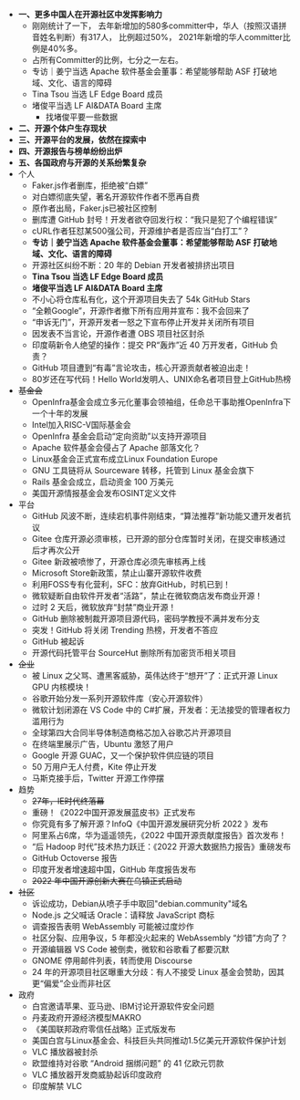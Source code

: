 - **一、更多中国人在开源社区中发挥影响力**
  - 刚刚统计了一下， 去年新增加的580多committer中，华人（按照汉语拼音姓名判断）有317人， 比例超过50%， 2021年新增的华人committer比例是40%多。
  - 占所有Committer的比例，七分之一左右。
  - 专访｜姜宁当选 Apache 软件基金会董事：希望能够帮助 ASF 打破地域、文化、语言的障碍
  - Tina Tsou 当选 LF Edge Board 成员
  - 堵俊平当选 LF AI&DATA Board 主席
  	- 找堵俊平要一些数据
- **二、开源个体户生存现状**
- **三、开源平台的发展，依然在探索中**
- **四、开源报告与榜单纷纷出炉**
- **五、各国政府与开源的关系纷繁复杂**
- 个人
  - Faker.js作者删库，拒绝被“白嫖”
  - 对白嫖彻底失望，著名开源软件作者不愿再自费
  - 原作者出局，Faker.js已被社区控制
  - 删库遭 GitHub 封号！开发者欲夺回发行权：“我只是犯了个编程错误”
  - cURL作者狂怼某500强公司，开源维护者是否应当“白打工”？
  - **专访｜姜宁当选 Apache 软件基金会董事：希望能够帮助 ASF 打破地域、文化、语言的障碍**
  - 开源社区纠纷不断：20 年的 Debian 开发者被排挤出项目
  - **Tina Tsou 当选 LF Edge Board 成员**
  - **堵俊平当选 LF AI&DATA Board 主席**
  - 不小心将仓库私有化，这个开源项目失去了 54k GitHub Stars
  - “全赖Google”，开源作者撤下所有应用并宣布：我不会回来了
  - “申诉无门”，开源开发者一怒之下宣布停止开发并关闭所有项目
  - 因发表不当言论，开源作者遭 OBS 项目社区封杀
  - 印度萌新令人绝望的操作：提交 PR“轰炸”近 40 万开发者，GitHub 负责？
  - GitHub 项目遭到“有毒”言论攻击，核心开源贡献者被迫出走！
  - 80岁还在写代码！Hello World发明人、UNIX命名者项目登上GitHub热榜
- ~~基金会~~
  - OpenInfra基金会成立多元化董事会领袖组，任命总干事助推OpenInfra下一个十年的发展
  - Intel加入RISC-V国际基金会
  - OpenInfra 基金会启动“定向资助”以支持开源项目
  - Apache 软件基金会侵占了 Apache 部落文化？
  - Linux基金会正式宣布成立Linux Foundation Europe
  - GNU 工具链将从 Sourceware 转移，托管到 Linux 基金会旗下
  - Rails 基金会成立，启动资金 100 万美元
  - 美国开源情报基金会发布OSINT定义文件
- 平台
  - GitHub 风波不断，连续宕机事件刚结束，“算法推荐”新功能又遭开发者抗议
  - Gitee 仓库开源必须审核，已开源的部分仓库暂时关闭，在提交审核通过后才再次公开
  - Gitee 新政被喷惨了，开源仓库必须先审核再上线
  - Microsoft Store新政策，禁止山寨开源软件收费
  - 利用FOSS专有化营利，SFC：放弃GitHub，时机已到！
  - 微软疑断自由软件开发者“活路”，禁止在微软商店发布商业开源！
  - 过时 2 天后，微软放弃“封禁”商业开源！
  - GitHub 删除被制裁开源项目源代码，密码学教授不满并发布分支
  - 突发！GitHub 将关闭 Trending 热榜，开发者不答应
  - GitHub 被起诉
  - 开源代码托管平台 SourceHut 删除所有加密货币相关项目
- ~~企业~~
  - 被 Linux 之父骂、遭黑客威胁，英伟达终于“想开”了：正式开源 Linux GPU 内核模块！
  - 谷歌开始分发一系列开源软件库（安心开源软件）
  - 微软计划闭源在 VS Code 中的 C#扩展，开发者：无法接受的管理者权力滥用行为
  - 全球第四大合同半导体制造商格芯加入谷歌芯片开源项目
  - 在终端里展示广告，Ubuntu 激怒了用户
  - Google 开源 GUAC，又一个保护软件供应链的项目
  - 50 万用户无人付费，Kite 停止开发
  - 马斯克接手后，Twitter 开源工作停摆
- 趋势
  - ~~27年，IE时代终落幕~~
  - 重磅！《2022中国开源发展蓝皮书》正式发布
  - 你究竟有多了解开源？InfoQ《中国开源发展研究分析 2022 》发布
  - 阿里系占6席，华为遥遥领先，《2022 中国开源贡献度报告》首次发布！
  - “后 Hadoop 时代”技术热力跃迁：《2022 开源大数据热力报告》重磅发布
  - GitHub Octoverse 报告
  - 印度开发者增速超中国，GitHub 年度报告发布
  - ~~2022 年中国开源创新大赛在乌镇正式启动~~
- ~~社区~~
  - 诉讼成功，Debian从喷子手中取回"debian.community"域名
  - Node.js 之父喊话 Oracle：请释放 JavaScript 商标
  - 调查报告表明 WebAssembly 可能被过度炒作
  - 社区分裂、应用争议，5 年都没火起来的 WebAssembly “炒错”方向了？
  - 开源编辑器 VS Code 被倒卖，微软和谷歌看了都要沉默
  - GNOME 停用邮件列表，转而使用 Discourse
  - 24 年的开源项目社区曝重大分歧：有人不接受 Linux 基金会赞助，因其更“偏爱”企业而非社区
- 政府
  - 白宫邀请苹果、亚马逊、IBM讨论开源软件安全问题
  - 丹麦政府开源经济模型MAKRO
  - 《美国联邦政府零信任战略》正式版发布
  - 美国白宫与Linux基金会、科技巨头共同推动1.5亿美元开源软件保护计划
  - VLC 播放器被封杀
  - 欧盟维持对谷歌 “Android 捆绑问题” 的 41 亿欧元罚款
  - VLC 播放器开发商威胁起诉印度政府
  - 印度解禁 VLC